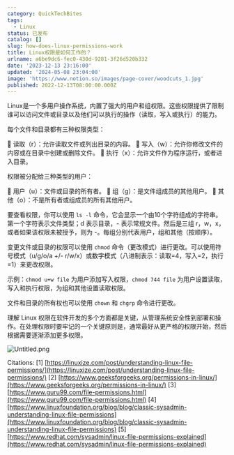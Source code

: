 ```yaml
---
category: QuickTechBites
tags:
  - Linux
status: 已发布
catalog: []
slug: how-does-linux-permissions-work
title: Linux权限是如何工作的？
urlname: a6be9dc6-fec0-430d-9281-3f26d520b332
date: '2023-12-13 23:16:00'
updated: '2024-05-08 23:04:00'
image: 'https://www.notion.so/images/page-cover/woodcuts_1.jpg'
published: 2022-12-13T08:00:00.000Z
---
```


Linux是一个多用户操作系统，内置了强大的用户和组权限。这些权限提供了限制谁可以访问文件或目录以及他们可以执行的操作（读取，写入或执行）的能力。


每个文件和目录都有三种权限类型：


🔸 读取（r）：允许读取文件或列出目录的内容。
🔸 写入（w）：允许你修改文件的内容或在目录中创建或删除文件。
🔸 执行（x）：允许文件作为程序运行，或者进入目录。


权限被分配给三种类型的用户：


🔸 用户（u）：文件或目录的所有者。
🔸 组（g）：是文件组成员的其他用户。
🔸 其他（o）：不是所有者或组成员的所有其他用户。


要查看权限，你可以使用 `ls -l` 命令，它会显示一个由10个字符组成的字符串。第一个字符表示文件类型；d 表示目录，- 表示常规文件。然后是三组 r，w，x，或者如果该权限未被授予，则为 -。每组分别代表用户，组和其他（按顺序）。


变更文件或目录的权限可以使用 `chmod` 命令（更改模式）进行更改。可以使用符号模式（u/g/o/a +/- r/w/x）或数字模式（八进制表示：读取=4，写入=2，执行=1）来更改权限。


示例：`chmod u+w file` 为用户添加写入权限，`chmod 744 file` 为用户设置读取，写入和执行权限，为组和其他设置读取权限。


文件和目录的所有权也可以使用 `chown` 和 `chgrp` 命令进行更改。


理解 Linux 权限在软件开发的多个方面都是关键，从管理系统安全性到部署和操作。在处理权限时要牢记的一个关键原则是，通常最好从更严格的权限开始，然后根据需要逐渐添加更多权限。


![Untitled.png](https://prod-files-secure.s3.us-west-2.amazonaws.com/5d24fe63-e567-4804-86f9-9fdc62e13082/332b89ee-9c33-4950-8a69-32c3d1ff2c69/Untitled.png?X-Amz-Algorithm=AWS4-HMAC-SHA256&X-Amz-Content-Sha256=UNSIGNED-PAYLOAD&X-Amz-Credential=ASIAZI2LB4665Y2IYYPF%2F20250217%2Fus-west-2%2Fs3%2Faws4_request&X-Amz-Date=20250217T213252Z&X-Amz-Expires=3600&X-Amz-Security-Token=IQoJb3JpZ2luX2VjEFUaCXVzLXdlc3QtMiJHMEUCIAn4nILxzeYrWA11Hw1EsmGL1cuEY4u%2FNMnkVSggN45hAiEA%2F8ajX9tjQITVFNxarm6WrExcx2dMPo0aLhbvSm3twWgq%2FwMIfhAAGgw2Mzc0MjMxODM4MDUiDJjMP%2BYocrab2Xh6OircAxxVMtnAlGt53KoHHjyuF8YmjcCLPp1ja1ikbXKEEqZmBFjvgAmWNRoZ0NVvxQT3a83PNI%2FGLOgmhIsll62IoKv1%2BNi0ZBGTMhMv4Hxgk%2BrfBYEpX7D5s606L2WwSZd0yVjcSBmArKol7WPxURptkF%2FaLmrb8YaGAC2XgGbZu9yqkDpvFSl47vbYSCYLDsRb%2F8RG%2B5rG2Fc7Ex0UX%2FY9vHn8xjUImS%2BSHeN%2BPcH84UTLgXPujKRAneclZcMDRqBLY6dazTozKw9kMKCf61Byeex3PMVNxvA19y3ZlHTzRimnCWE38VU1CCs9wwkSubgxE%2Bla1maHnCB12Ok80RK79d%2BEDKrgCxJMJASNElXAfVOkbeuy9BODCazgQ000tHGNZZAimmT9FgEpMbphzTPiTxQuGiCBstGEXlRjcco8ULd%2BLqrfIAS2jAMrk1u3E8GV7CM4%2F5onViD0SDGX8vdvYZUrRlc2fqQukeYFjeBJ7DDttwWe5C7dXu9HfwDqLJG1myxW5q4tfjp%2FS6Clb7h4AjBTgRtHdSBrHKVWYlJcSFtS9Y2wYfH27jXmq3oDdbJ%2Bdb6vpcsGPVrS76CWOiEpcvtba4IfAizGQKEmwQanGABnkGl4WMjjtFFhmwgBMJXIzr0GOqUBKrl8RLeb3qiB3IRDPfij8W4LdirGB5sfnS61S%2BJ2mYZs25%2Fa%2FLNqDyJT6EYSODpiVSITxMNaBZKaOFqm0WtcpOk8BBD2GmiHnsYZ3HKPt5988dylPV5QsnKjXaoKQ3%2BtIZ0XyYmy7bQKFxHKzgfbyWOlGq8f3aNDzeTQejNbMY086lIkBthjdVMYj5qjzthOlwUIghcnMzGQqfaR9603aXqurL8w&X-Amz-Signature=039e2c812673b87ab9eb39c9757f64b756c26a20722b8aea4261906945bf8a8a&X-Amz-SignedHeaders=host&x-id=GetObject)


Citations:
[1] [https://linuxize.com/post/understanding-linux-file-permissions/](https://linuxize.com/post/understanding-linux-file-permissions/)
[2] [https://www.geeksforgeeks.org/permissions-in-linux/](https://www.geeksforgeeks.org/permissions-in-linux/)
[3] [https://www.guru99.com/file-permissions.html](https://www.guru99.com/file-permissions.html)
[4] [https://www.linuxfoundation.org/blog/blog/classic-sysadmin-understanding-linux-file-permissions](https://www.linuxfoundation.org/blog/blog/classic-sysadmin-understanding-linux-file-permissions)
[5] [https://www.redhat.com/sysadmin/linux-file-permissions-explained](https://www.redhat.com/sysadmin/linux-file-permissions-explained)

